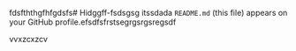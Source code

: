 fdsfththgfhfgdsfs# Hidggff-fsdsgsg itssdada `README.md` (this file) appears on your GitHub profile.efsdfsfrstsegrgsrgsregsdf

vvxzcxzcv
